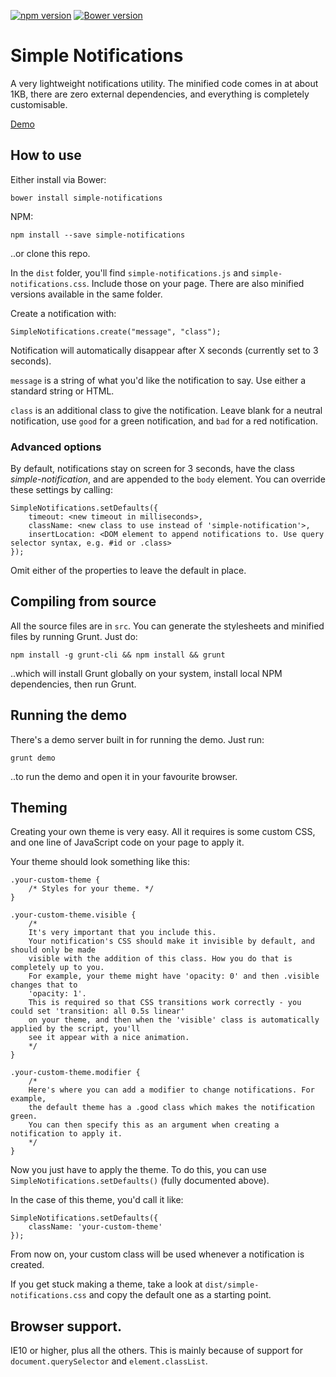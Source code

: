 [![npm version](https://badge.fury.io/js/simple-notifications.svg)](http://badge.fury.io/js/simple-notifications)
[![Bower version](https://badge.fury.io/bo/simple-notifications.svg)](http://badge.fury.io/bo/simple-notifications)

# Simple Notifications

A very lightweight notifications utility. The minified code comes in at about 1KB, there
are zero external dependencies, and everything is completely customisable.

[Demo](https://shaundon.github.io/simple-notifications/demo)

## How to use

Either install via Bower:

```
bower install simple-notifications
```

NPM:

```
npm install --save simple-notifications
```

..or clone this repo.

In the `dist` folder, you'll find `simple-notifications.js` and `simple-notifications.css`. Include those on your page. There are also
minified versions available in the same folder.

Create a notification with:

```
SimpleNotifications.create("message", "class");
```

Notification will automatically disappear after X seconds (currently set to 3 seconds).

`message` is a string of what you'd like the notification to say. Use either a standard string or HTML.

`class` is an additional class to give the notification. Leave blank for a neutral notification, use `good` for a green notification, and `bad` for a red notification.

### Advanced options

By default, notifications stay on screen for 3 seconds, have the class *simple-notification*, and are appended to the `body` element. You can override these settings by calling:

```
SimpleNotifications.setDefaults({
    timeout: <new timeout in milliseconds>,
    className: <new class to use instead of 'simple-notification'>,
    insertLocation: <DOM element to append notifications to. Use query selector syntax, e.g. #id or .class>
});
```

Omit either of the properties to leave the default in place.

## Compiling from source

All the source files are in `src`. You can generate the stylesheets and minified files by running Grunt. Just do:

```
npm install -g grunt-cli && npm install && grunt
```

..which will install Grunt globally on your system, install local NPM dependencies, then run Grunt.

## Running the demo

There's a demo server built in for running the demo. Just run:

```
grunt demo
```

..to run the demo and open it in your favourite browser.

## Theming

Creating your own theme is very easy. All it requires is some custom CSS, and one line of JavaScript code on your page to apply it.

Your theme should look something like this:

```
.your-custom-theme {
    /* Styles for your theme. */
}

.your-custom-theme.visible {
    /* 
    It's very important that you include this.
    Your notification's CSS should make it invisible by default, and should only be made
    visible with the addition of this class. How you do that is completely up to you.
    For example, your theme might have 'opacity: 0' and then .visible changes that to
    'opacity: 1'.
    This is required so that CSS transitions work correctly - you could set 'transition: all 0.5s linear'
    on your theme, and then when the 'visible' class is automatically applied by the script, you'll
    see it appear with a nice animation.
    */
}

.your-custom-theme.modifier {
    /* 
    Here's where you can add a modifier to change notifications. For example,
    the default theme has a .good class which makes the notification green.
    You can then specify this as an argument when creating a notification to apply it.
    */
}
```

Now you just have to apply the theme. To do this, you can use `SimpleNotifications.setDefaults()` (fully documented above).

In the case of this theme, you'd call it like:

```
SimpleNotifications.setDefaults({
    className: 'your-custom-theme'
});
```

From now on, your custom class will be used whenever a notification is created.

If you get stuck making a theme, take a look at `dist/simple-notifications.css` and copy the default one as a starting point.

## Browser support.

IE10 or higher, plus all the others. This is mainly because of support for `document.querySelector` and `element.classList`. 